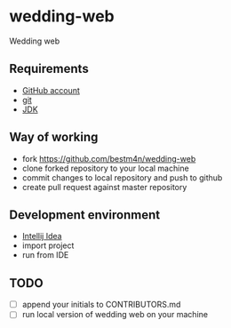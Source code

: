 # wedding-web
Wedding web

## Requirements
- [GitHub account](http://github.com)
- [git](https://git-scm.com/downloads)
- [JDK](http://www.oracle.com/technetwork/java/javase/downloads/jdk8-downloads-2133151.html)

## Way of working
- fork https://github.com/bestm4n/wedding-web
- clone forked repository to your local machine
- commit changes to local repository and push to github
- create pull request against master repository

## Development environment
- [Intellij Idea](https://www.jetbrains.com/idea)
- import project
- run from IDE

## TODO
- [ ] append your initials to CONTRIBUTORS.md
- [ ] run local version of wedding web on your machine